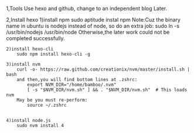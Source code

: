 1,Tools
    Use hexo and github, change to an independent blog Later.


2,Install hexo
    1)install npm
        sudo aptitude instal npm
        Note:Cuz the binary name in ubuntu is nodejs instead of node, so
            do an extra job:
                sudo ln -s /usr/bin/nodejs /usr/bin/node
            Otherwise,the later work could not be completed successfully.

    2)install hexo-cli
        sudo npm install hexo-cli -g

    3)install nvm
        curl -o- https://raw.github.com/creationix/nvm/master/install.sh | bash
        and then,you will find bottom lines at .zshrc:
            export NVM_DIR="/home/bamboo/.nvm"
            [ -s "$NVM_DIR/nvm.sh" ] && . "$NVM_DIR/nvm.sh"  # This loads nvm
        May be you must re-perform:
            source ~/.zshrc
            

    4)install node.js
        sudo nvm install 4

